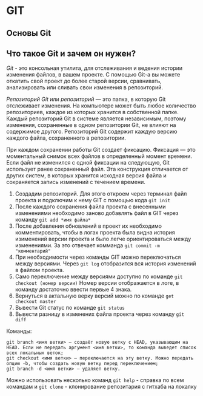 # GIT

## Основы Git

## Что такое Git и зачем он нужен? 
*Git* - это консольная утилита, для отслеживания и ведения истории изменения файлов, в вашем проекте. С помощью Git-a вы можете откатить свой проект до более старой версии, сравнивать, анализировать или сливать свои изменения в репозиторий.

*Репозиторий Git* или *репозиторий* — это папка, в которую Git отслеживает изменения. На компьютере может быть любое количество репозиториев, каждое из которых хранится в собственной папке. Каждый репозиторий Git в системе является независимым, поэтому изменения, сохраненные в одном репозитории Git, не влияют на содержимое другого. Репозиторий Git содержит каждую версию каждого файла, сохраненного в репозитории.

При каждом сохранении работы Git создает фиксацию. Фиксация — это моментальный снимок всех файлов в определенный момент времени. Если файл не изменился с одной фиксации на следующую, Git использует ранее сохраненный файл. Эта конструкция отличается от других систем, в которых хранится исходная версия файла и сохраняется запись изменений с течением времени.

1. Создадим репозиторий. Для этого откроем через терминал файл проекта и подключим к нему GIT с помощью кода `git init`
2. После каждого сохранения файла проекта с внесенными изменениями необходимо заново добавлять файл в GIT через команду `git add *имя файла*`
3. После добавления обновлений в проект их необходимо комментировать, чтобы в логах проекта была видна история изименений версии проекта и было легче ориентироваться между изменениями. За это отвечает комманда `git commit -m "комментарий"` 
4. При необходимости через команды GIT можно переключаться между версиями. Через `git log` отобразится вся история изменений в файлом проекта.
5. Само переключение между версиями доступно по команде `git checkout (номер версии)`
Номер версии отображается в логе, в команду достаточно ввести первые 4 знака.
6. Вернуться в актальную верку версий можно по команде `get checkout master`
7. Вывести Git статус по команде `git status`
8. Вывести разницу в изменених файла проекта через команду `git diff`

Команды:

```
git branch <имя ветки> — создаёт новую ветку с HEAD, указывающим на HEAD. Если не передать аргумент <имя ветки>, то команда выведет список всех локальных веток;
git checkout <имя ветки> — переключается на эту ветку. Можно передать опцию -b, чтобы создать новую ветку перед переключением;
git branch -d <имя ветки> — удаляет ветку.
```
Можно использовать несколько команд `git help` - справка по всем командам и `git clone` - клонирование репозитария с гитхаба на локалку

